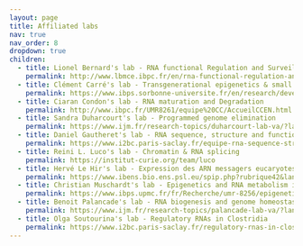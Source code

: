 ```yaml
---
layout: page
title: Affiliated labs
nav: true
nav_order: 8
dropdown: true
children:
  - title: Lionel Bernard's lab - RNA functional Regulation and Surveillance
    permalink: http://www.lbmce.ibpc.fr/en/rna-functional-regulation-and-surveillance-824.htm
  - title: Clément Carré's lab - Transgenerational epigenetics & small RNA biology
    permalink: https://www.ibps.sorbonne-universite.fr/en/research/developmental-biology-laboratory/transgenerational-epigenetics-small-rna-biology
  - title: Ciaran Condon's lab - RNA maturation and Degradation
    permalink: http://www.ibpc.fr/UMR8261/equipe%20CC/AccueilCCEN.html
  - title: Sandra Duharcourt's lab - Programmed genome elimination
    permalink: https://www.ijm.fr/research-topics/duharcourt-lab-va/?lang=en
  - title: Daniel Gautheret's lab - RNA sequence, structure and function
    permalink: https://www.i2bc.paris-saclay.fr/equipe-rna-sequence-structure-function/
  - title: Reini L. Luco's lab - Chromatin & RNA splicing
    permalink: https://institut-curie.org/team/luco  
  - title: Hervé Le Hir's lab - Expression des ARN messagers eucaryotes
    permalink: https://www.ibens.bio.ens.psl.eu/spip.php?rubrique42&lang=fr
  - title: Christian Muschardt's lab - Epigenetics and RNA metabolism in human diseases
    permalink: https://www.ibps.upmc.fr/fr/Recherche/umr-8256/epigenetique-metabolisme-arn-maladies-humaines                
  - title: Benoit Palancade's lab - RNA biogenesis and genome homeostasis
    permalink: https://www.ijm.fr/research-topics/palancade-lab-va/?lang=en
  - title: Olga Soutourina's lab - Regulatory RNAs in Clostridia
    permalink: https://www.i2bc.paris-saclay.fr/regulatory-rnas-in-clostridia/
---
```

